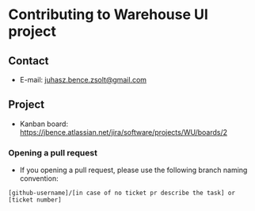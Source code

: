 # Contributing to Warehouse UI project

## Contact

- E-mail: juhasz.bence.zsolt@gmail.com

## Project

- Kanban board: https://jbence.atlassian.net/jira/software/projects/WU/boards/2

### Opening a pull request

- If you opening a pull request, please use the following branch naming convention:

```
[github-username]/[in case of no ticket pr describe the task] or [ticket number]
```
